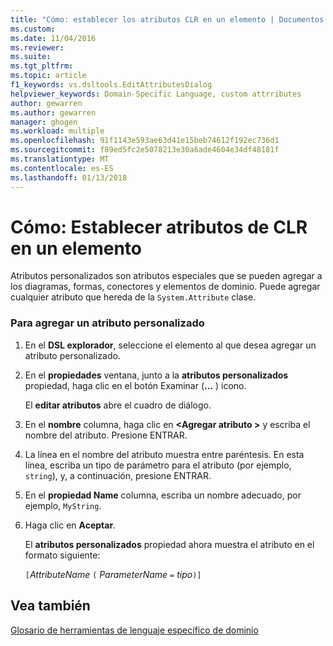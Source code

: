 ```yaml
---
title: "Cómo: establecer los atributos CLR en un elemento | Documentos de Microsoft"
ms.custom: 
ms.date: 11/04/2016
ms.reviewer: 
ms.suite: 
ms.tgt_pltfrm: 
ms.topic: article
f1_keywords: vs.dsltools.EditAttributesDialog
helpviewer_keywords: Domain-Specific Language, custom attrributes
author: gewarren
ms.author: gewarren
manager: ghogen
ms.workload: multiple
ms.openlocfilehash: 91f1143e593ae63d41e15beb74612f192ec736d1
ms.sourcegitcommit: f89ed5fc2e5078213e30a6ade4604e34df48181f
ms.translationtype: MT
ms.contentlocale: es-ES
ms.lasthandoff: 01/13/2018
---
```

# <a name="how-to-set-clr-attributes-on-an-element"></a>Cómo: Establecer atributos de CLR en un elemento
Atributos personalizados son atributos especiales que se pueden agregar a los diagramas, formas, conectores y elementos de dominio. Puede agregar cualquier atributo que hereda de la `System.Attribute` clase.  
  
### <a name="to-add-a-custom-attribute"></a>Para agregar un atributo personalizado  
  
1.  En el **DSL explorador**, seleccione el elemento al que desea agregar un atributo personalizado.  
  
2.  En el **propiedades** ventana, junto a la **atributos personalizados** propiedad, haga clic en el botón Examinar (**...** ) icono.  
  
     El **editar atributos** abre el cuadro de diálogo.  
  
3.  En el **nombre** columna, haga clic en  **\<Agregar atributo >** y escriba el nombre del atributo. Presione ENTRAR.  
  
4.  La línea en el nombre del atributo muestra entre paréntesis. En esta línea, escriba un tipo de parámetro para el atributo (por ejemplo, `string`), y, a continuación, presione ENTRAR.  
  
5.  En el **propiedad Name** columna, escriba un nombre adecuado, por ejemplo, `MyString`.  
  
6.  Haga clic en **Aceptar**.  
  
     El **atributos personalizados** propiedad ahora muestra el atributo en el formato siguiente:  
  
     `[`*AttributeName* `(` *ParameterName* `=` *tipo*`)]`  
  
## <a name="see-also"></a>Vea también  
 [Glosario de herramientas de lenguaje específico de dominio](http://msdn.microsoft.com/en-us/ca5e84cb-a315-465c-be24-76aa3df276aa)